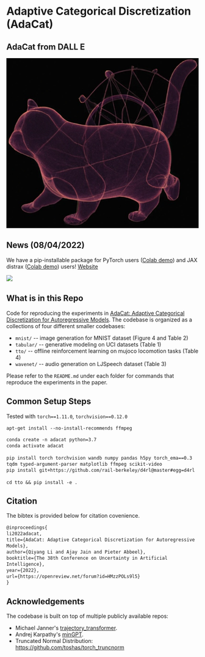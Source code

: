 # Adaptive Categorical Discretization (AdaCat)

## AdaCat from DALL E
![](adacat_dalle.jpg)

## News (08/04/2022)
We have a pip-installable package for PyTorch users ([Colab demo](https://colab.research.google.com/drive/1dVOJpiJLXtAK_O68Tt4995dYU5BU-1S0?usp=sharing)) and JAX distrax ([Colab demo](https://colab.research.google.com/drive/14KPbk9MUqG3TyOySuZ-vK_fg9Kkld6Bs?usp=sharing)) users! [Website](https://colinqiyangli.github.io/adacat/)

![](demo_2d.gif)

## What is in this Repo
Code for reproducing the experiments in [AdaCat: Adaptive Categorical Discretization for Autoregressive Models](https://arxiv.org/abs/2208.02246). The codebase is organized as a collections of four different smaller codebases:
- `mnist/` -- image generation for MNIST dataset (Figure 4 and Table 2)
- `tabular/` -- generative modeling on UCI datasets (Table 1)
- `tto/` -- offline reinforcement learning on mujoco locomotion tasks (Table 4)
- `wavenet/` -- audio generation on LJSpeech dataset (Table 3)

Please refer to the `README.md` under each folder for commands that reproduce the experiments in the paper.

## Common Setup Steps 
Tested with `torch==1.11.0`, `torchvision==0.12.0`

```
apt-get install --no-install-recommends ffmpeg
```

```
conda create -n adacat python=3.7
conda activate adacat

pip install torch torchvision wandb numpy pandas h5py torch_ema==0.3 tqdm typed-argument-parser matplotlib ffmpeg scikit-video
pip install git+https://github.com/rail-berkeley/d4rl@master#egg=d4rl

cd tto && pip install -e . 
```

## Citation
The bibtex is provided below for citation covenience.
```
@inproceedings{
li2022adacat,
title={AdaCat: Adaptive Categorical Discretization for Autoregressive Models},
author={Qiyang Li and Ajay Jain and Pieter Abbeel},
booktitle={The 38th Conference on Uncertainty in Artificial Intelligence},
year={2022},
url={https://openreview.net/forum?id=HMzzPOLs9l5}
}
```

## Acknowledgements
The codebase is built on top of multiple publicly available repos:
- Michael Janner's [trajectory_transformer](https://github.com/jannerm/trajectory-transformer).
- Andrej Karpathy's [minGPT](https://github.com/karpathy/minGPT).
- Truncated Normal Distribution: https://github.com/toshas/torch_truncnorm

